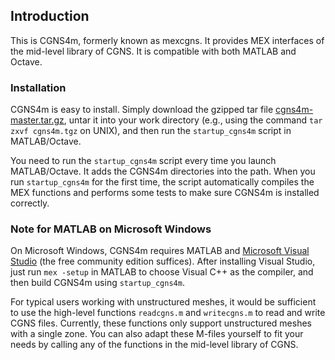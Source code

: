 ## Introduction

This is CGNS4m, formerly known as mexcgns. It provides MEX interfaces of the mid-level library of CGNS. It is compatible with both MATLAB and Octave.

### Installation

CGNS4m is easy to install. Simply download the gzipped tar file [cgns4m-master.tar.gz](https://github.com/meshkit/cgns4m/archive/master.tar.gz), untar it into your work directory (e.g., using the command `tar zxvf cgns4m.tgz` on UNIX), and then run the `startup_cgns4m` script in MATLAB/Octave.

You need to run the `startup_cgns4m` script every time you launch MATLAB/Octave. It  adds the CGNS4m directories into the path. When you run `startup_cgns4m` for the first time, the script automatically compiles the MEX functions and performs some tests to make sure CGNS4m is installed correctly.

### Note for MATLAB on Microsoft Windows

On Microsoft Windows, CGNS4m requires MATLAB and [Microsoft Visual Studio](https://visualstudio.microsoft.com/) (the free community edition suffices). After installing Visual Studio, just run `mex -setup` in MATLAB to choose Visual C++ as the compiler, and then build CGNS4m using `startup_cgns4m`.

For typical users working with unstructured meshes, it would be sufficient
to use the high-level functions `readcgns.m` and `writecgns.m` to
read and write CGNS files. Currently, these functions only support
unstructured meshes with a single zone. You can also adapt these M-files
yourself to fit your needs by calling any of the functions in the mid-level
library of CGNS.
